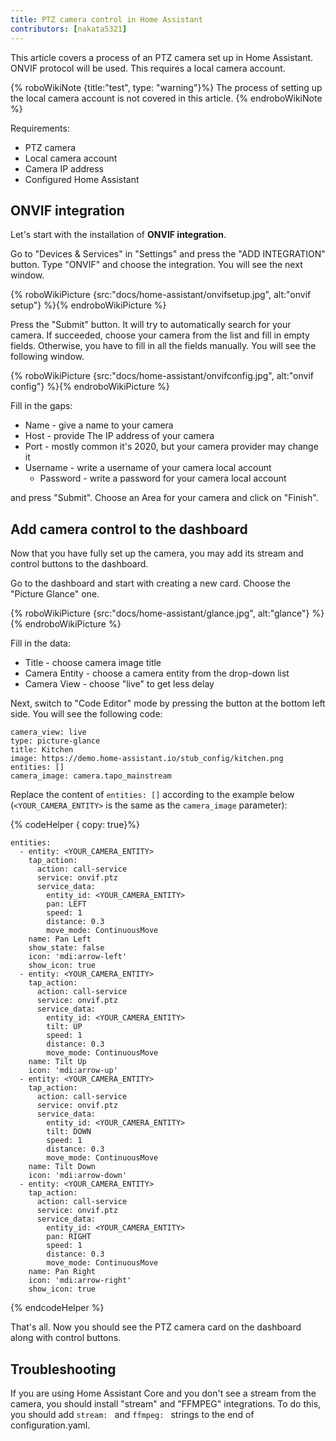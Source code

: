 ```yaml
---
title: PTZ camera control in Home Assistant
contributors: [nakata5321]
---
```


This article covers a process of an PTZ camera set up in Home Assistant.
ONVIF protocol will be used. This requires a local camera account.

{% roboWikiNote {title:"test", type: "warning"}%} The process of setting up the local camera account is not covered in this article.
{% endroboWikiNote %}


Requirements:
- PTZ camera
- Local camera account
- Camera IP address
- Configured Home Assistant

## ONVIF integration

Let's start with the installation of **ONVIF integration**.

Go to "Devices & Services" in "Settings" and press the "ADD INTEGRATION" button.
Type "ONVIF" and choose the integration. You will see the next window.

{% roboWikiPicture {src:"docs/home-assistant/onvifsetup.jpg", alt:"onvif setup"} %}{% endroboWikiPicture %}

Press the "Submit" button. It will try to automatically search for your camera. If succeeded,
choose your camera from the list and fill in empty fields.
Otherwise, you have to fill in all the fields manually. You will see the following window.

{% roboWikiPicture {src:"docs/home-assistant/onvifconfig.jpg", alt:"onvif config"} %}{% endroboWikiPicture %}

Fill in the gaps:
- Name - give a name to your camera
- Host - provide The IP address of your camera
- Port - mostly common it's 2020, but your camera provider may change it
- Username - write a username of your camera local account
  - Password - write a password for your camera local account

and press "Submit". Choose an Area for your camera and click on "Finish".

## Add camera control to the dashboard

Now that you have fully set up the camera, you may add its stream and control buttons to the dashboard.

Go to the dashboard and start with creating a new card. Choose the "Picture Glance" one.

{% roboWikiPicture {src:"docs/home-assistant/glance.jpg", alt:"glance"} %}{% endroboWikiPicture %}

Fill in the data:
- Title - choose camera image title
- Camera Entity - choose a camera entity from the drop-down list
- Camera View - choose "live" to get less delay

Next, switch to "Code Editor" mode by pressing the button at the bottom left side. You will see the following code:
```shell
camera_view: live
type: picture-glance
title: Kitchen
image: https://demo.home-assistant.io/stub_config/kitchen.png
entities: []
camera_image: camera.tapo_mainstream
```

Replace the content of `entities: []` according to the example below (`<YOUR_CAMERA_ENTITY>` is the same as the `camera_image` parameter):

{% codeHelper { copy: true}%}

```
entities:
  - entity: <YOUR_CAMERA_ENTITY>
    tap_action:
      action: call-service
      service: onvif.ptz
      service_data:
        entity_id: <YOUR_CAMERA_ENTITY>
        pan: LEFT
        speed: 1
        distance: 0.3
        move_mode: ContinuousMove
    name: Pan Left
    show_state: false
    icon: 'mdi:arrow-left'
    show_icon: true
  - entity: <YOUR_CAMERA_ENTITY>
    tap_action:
      action: call-service
      service: onvif.ptz
      service_data:
        entity_id: <YOUR_CAMERA_ENTITY>
        tilt: UP
        speed: 1
        distance: 0.3
        move_mode: ContinuousMove
    name: Tilt Up
    icon: 'mdi:arrow-up'
  - entity: <YOUR_CAMERA_ENTITY>
    tap_action:
      action: call-service
      service: onvif.ptz
      service_data:
        entity_id: <YOUR_CAMERA_ENTITY>
        tilt: DOWN
        speed: 1
        distance: 0.3
        move_mode: ContinuousMove
    name: Tilt Down
    icon: 'mdi:arrow-down'
  - entity: <YOUR_CAMERA_ENTITY>
    tap_action:
      action: call-service
      service: onvif.ptz
      service_data:
        entity_id: <YOUR_CAMERA_ENTITY>
        pan: RIGHT
        speed: 1
        distance: 0.3
        move_mode: ContinuousMove
    name: Pan Right
    icon: 'mdi:arrow-right'
    show_icon: true
```

{% endcodeHelper %}

That's all. Now you should see the PTZ camera card on the dashboard along with control buttons.

## Troubleshooting
If you are using Home Assistant Core and you don't see a stream from the camera, you should install "stream" and "FFMPEG" integrations.
To do this, you should add `stream: `  and `ffmpeg: ` strings to the end of configuration.yaml.
